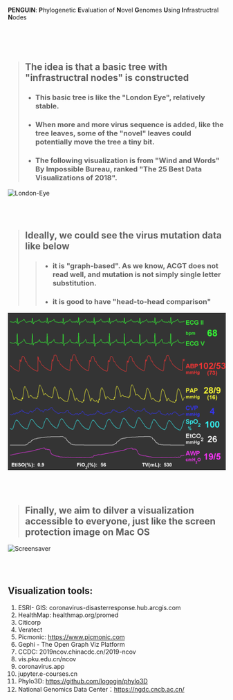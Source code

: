 **PENGUIN**: **P**hylogenetic **E**valuation of **N**ovel **G**enomes **U**sing **I**nfrastructral **N**odes    

<br/><br/><br/>

> ## The idea is that a basic tree with "infrastructral nodes" is constructed   
> - ### This basic tree is like the "London Eye", relatively stable.
> - ### When more and more virus sequence is added, like the tree leaves, some of the "novel" leaves could potentially move the tree a tiny bit.
> - ### The following visualization is from "Wind and Words" By Impossible Bureau, ranked "The 25 Best Data Visualizations of 2018".

![London-Eye](./images/londoneye.gif)

<br/><br/>  


> ## Ideally, we could see the virus mutation data like below
> > - ### it is "graph-based". As we know, ACGT does not read well, and mutation is not simply single letter substitution.
> > - ### it is good to have "head-to-head comparison"

![ECG](./images/ecg.gif)

<br/><br/>   

> ## Finally, we aim to dilver a visualization accessible to everyone, just like the screen protection image on Mac OS   

![Screensaver](./images/screensaver.gif)

<br/><br/>


## Visualization tools: 
1. ESRI- GIS: coronavirus-disasterresponse.hub.arcgis.com
2. HealthMap: healthmap.org/promed
3. Citicorp
4. Veratect
5. Picmonic: https://www.picmonic.com
6. Gephi - The Open Graph Viz Platform
7. CCDC: 2019ncov.chinacdc.cn/2019-ncov
8. vis.pku.edu.cn/ncov
9. coronavirus.app
10. jupyter.e-courses.cn
11. Phylo3D: https://github.com/logogin/phylo3D
12. National Genomics Data Center：https://ngdc.cncb.ac.cn/
